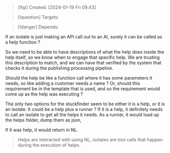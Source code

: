 
>[!tip] Created: [2024-01-19 Fri 09:43]

>[!question] Targets: 

>[!danger] Depends: 

If an isolate is just making an API call out to an AI, surely it can be called as a help function ?

So we need to be able to have descriptions of what the help does inside the help itself, so we know when to engage that specific help.  We are trusting this description to match, and we can have that verified by the system that checks it during the publishing processing pipeline.

Should the help be like a function call where it has some parameters it needs, so like adding a customer needs a name ?  Or, should this requirement be in the template that is used, and so the requirement would come up as the help was executing ?

The only two options for the stuckfinder seem to be either it is a help, or it is an isolate.
It could be a help plus a runner ?
If it is a help, it definitely needs to call an isolate to get all the helps it needs.
As a runner, it would load up the helps folder, dump them as json, 

If it was help, it would return in NL.

> Helps are interacted with using NL, isolates are tool calls that happen during the execution of helps.